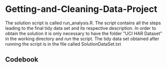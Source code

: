 # Getting-and-Cleaning-Data-Project

The solution script is called run_analysis.R. The script contains all the steps leading to the final tidy data set and its respective description.
In order to obtain the solution it is only necessary to have the folder "UCI HAR Dataset" in the working directory and run the script.
The tidy data set obtained after running the script is in the file called SolutionDataSet.txt

## Codebook
